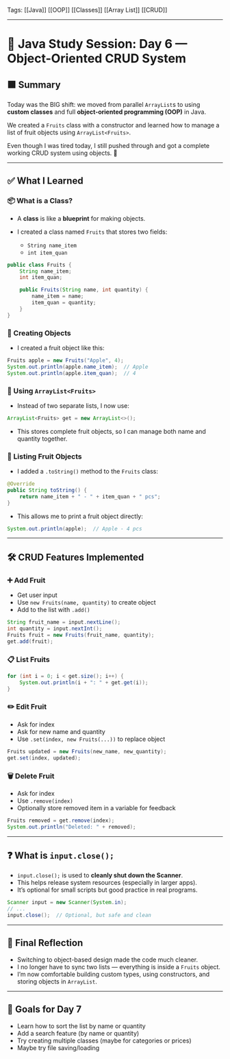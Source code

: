 Tags: [[Java]] [[OOP]] [[Classes]] [[Array List]] [[CRUD]]

---

# 🍎 Java Study Session: Day 6 — Object-Oriented CRUD System

## 🟩 Summary

Today was the BIG shift: we moved from parallel `ArrayList`s to using **custom classes** and full **object-oriented programming (OOP)** in Java.

We created a `Fruits` class with a constructor and learned how to manage a list of fruit objects using `ArrayList<Fruits>`.

Even though I was tired today, I still pushed through and got a complete working CRUD system using objects. 💪

---

## ✅ What I Learned

### 📦 What is a Class?

- A **class** is like a **blueprint** for making objects.
- I created a class named `Fruits` that stores two fields:
    
    - `String name_item`
    - `int item_quan`

```java
public class Fruits {
    String name_item;
    int item_quan;

    public Fruits(String name, int quantity) {
        name_item = name;
        item_quan = quantity;
    }
}
```

### 🧱 Creating Objects

- I created a fruit object like this:

```java
Fruits apple = new Fruits("Apple", 4);
System.out.println(apple.name_item);  // Apple
System.out.println(apple.item_quan);  // 4
```

### 🧰 Using `ArrayList<Fruits>`

- Instead of two separate lists, I now use:

```java
ArrayList<Fruits> get = new ArrayList<>();
```

- This stores complete fruit objects, so I can manage both name and quantity together.

### 🧾 Listing Fruit Objects

- I added a `.toString()` method to the `Fruits` class:

```java
@Override
public String toString() {
    return name_item + " - " + item_quan + " pcs";
}
```

- This allows me to print a fruit object directly:

```java
System.out.println(apple);  // Apple - 4 pcs
```

---

## 🛠 CRUD Features Implemented

### ➕ Add Fruit

- Get user input
- Use `new Fruits(name, quantity)` to create object
- Add to the list with `.add()`

```java
String fruit_name = input.nextLine();
int quantity = input.nextInt();
Fruits fruit = new Fruits(fruit_name, quantity);
get.add(fruit);
```

### 📋 List Fruits

```java
for (int i = 0; i < get.size(); i++) {
    System.out.println(i + ": " + get.get(i));
}
```

### ✏️ Edit Fruit

- Ask for index
- Ask for new name and quantity
- Use `.set(index, new Fruits(...))` to replace object

```java
Fruits updated = new Fruits(new_name, new_quantity);
get.set(index, updated);
```

### 🗑️ Delete Fruit

- Ask for index
- Use `.remove(index)`
- Optionally store removed item in a variable for feedback

```java
Fruits removed = get.remove(index);
System.out.println("Deleted: " + removed);
```

---

## ❓ What is `input.close();`

- `input.close();` is used to **cleanly shut down the Scanner**.
- This helps release system resources (especially in larger apps).
- It’s optional for small scripts but good practice in real programs.

```java
Scanner input = new Scanner(System.in);
// ...
input.close();  // Optional, but safe and clean
```

---

## 🧠 Final Reflection

- Switching to object-based design made the code much cleaner.
- I no longer have to sync two lists — everything is inside a `Fruits` object.
- I’m now comfortable building custom types, using constructors, and storing objects in `ArrayList`.

---

## 🎯 Goals for Day 7

- Learn how to sort the list by name or quantity
- Add a search feature (by name or quantity)
- Try creating multiple classes (maybe for categories or prices)
- Maybe try file saving/loading
